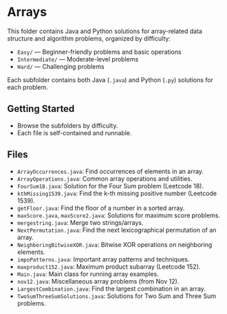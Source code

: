 # Arrays

This folder contains Java and Python solutions for array-related data structure and algorithm problems, organized by difficulty:

- `Easy/` — Beginner-friendly problems and basic operations
- `Intermediate/` — Moderate-level problems
- `Hard/` — Challenging problems

Each subfolder contains both Java (`.java`) and Python (`.py`) solutions for each problem.

## Getting Started
- Browse the subfolders by difficulty.
- Each file is self-contained and runnable.

## Files

- `ArrayOccurrences.java`: Find occurrences of elements in an array.
- `ArrayOperations.java`: Common array operations and utilities.
- `FourSum18.java`: Solution for the Four Sum problem (Leetcode 18).
- `kthMissing1539.java`: Find the k-th missing positive number (Leetcode 1539).
- `getFloor.java`: Find the floor of a number in a sorted array.
- `maxScore.java`, `maxScore2.java`: Solutions for maximum score problems.
- `mergestring.java`: Merge two strings/arrays.
- `NextPermutation.java`: Find the next lexicographical permutation of an array.
- `NeighboringBitwiseXOR.java`: Bitwise XOR operations on neighboring elements.
- `impoPatterns.java`: Important array patterns and techniques.
- `maxproduct152.java`: Maximum product subarray (Leetcode 152).
- `Main.java`: Main class for running array examples.
- `nov12.java`: Miscellaneous array problems (from Nov 12).
- `LargestCombination.java`: Find the largest combination in an array.
- `TwoSumThreeSumSolutions.java`: Solutions for Two Sum and Three Sum problems. 